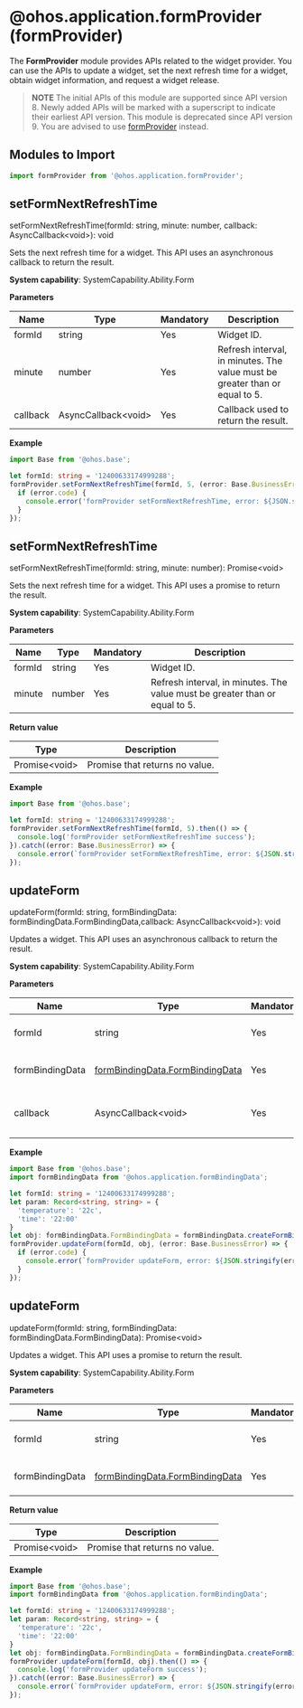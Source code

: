 # @ohos.application.formProvider (formProvider)

The **FormProvider** module provides APIs related to the widget provider. You can use the APIs to update a widget, set the next refresh time for a widget, obtain widget information, and request a widget release.

> **NOTE**
> The initial APIs of this module are supported since API version 8. Newly added APIs will be marked with a superscript to indicate their earliest API version.
> This module is deprecated since API version 9. You are advised to use [formProvider](js-apis-app-form-formProvider.md) instead.

## Modules to Import

```ts
import formProvider from '@ohos.application.formProvider';
```

## setFormNextRefreshTime

setFormNextRefreshTime(formId: string, minute: number, callback: AsyncCallback&lt;void&gt;): void

Sets the next refresh time for a widget. This API uses an asynchronous callback to return the result.

**System capability**: SystemCapability.Ability.Form

**Parameters**

  | Name| Type   | Mandatory| Description                                  |
  | ------ | ------ | ---- | ------------------------------------- |
  | formId | string | Yes  | Widget ID.                              |
  | minute | number | Yes  | Refresh interval, in minutes. The value must be greater than or equal to 5.    |
  | callback | AsyncCallback&lt;void&gt; | Yes| Callback used to return the result.|

**Example**

  ```ts
  import Base from '@ohos.base';

  let formId: string = '12400633174999288';
  formProvider.setFormNextRefreshTime(formId, 5, (error: Base.BusinessError) => {
    if (error.code) {
      console.error('formProvider setFormNextRefreshTime, error: ${JSON.stringify(error)}');
    }
  });
  ```

## setFormNextRefreshTime

setFormNextRefreshTime(formId: string, minute: number): Promise&lt;void&gt;

Sets the next refresh time for a widget. This API uses a promise to return the result.

**System capability**: SystemCapability.Ability.Form

**Parameters**

  | Name| Type   | Mandatory| Description                                  |
  | ------ | ------ | ---- | ------------------------------------- |
  | formId | string | Yes  | Widget ID.                              |
  | minute | number | Yes  | Refresh interval, in minutes. The value must be greater than or equal to 5.    |

**Return value**

  | Type         | Description                             |
  | ------------- | ---------------------------------- |
  | Promise\<void> | Promise that returns no value.     |

**Example**

  ```ts
  import Base from '@ohos.base';

  let formId: string = '12400633174999288';
  formProvider.setFormNextRefreshTime(formId, 5).then(() => {
    console.log('formProvider setFormNextRefreshTime success');
  }).catch((error: Base.BusinessError) => {
    console.error(`formProvider setFormNextRefreshTime, error: ${JSON.stringify(error)}`);
  });
  ```

## updateForm

updateForm(formId: string, formBindingData: formBindingData.FormBindingData,callback: AsyncCallback&lt;void&gt;): void

Updates a widget. This API uses an asynchronous callback to return the result.

**System capability**: SystemCapability.Ability.Form

**Parameters**

  | Name| Type                                                                   | Mandatory| Description            |
  | ------ | ---------------------------------------------------------------------- | ---- | ---------------- |
  | formId | string                                                                 | Yes  | ID of the widget to update.|
  | formBindingData | [formBindingData.FormBindingData](js-apis-application-formBindingData.md#formbindingdata) | Yes  | Data to be used for the update.   |
  | callback | AsyncCallback&lt;void&gt; | Yes| Callback used to return the result.|

**Example**

  ```ts
  import Base from '@ohos.base';
  import formBindingData from '@ohos.application.formBindingData';

  let formId: string = '12400633174999288';
  let param: Record<string, string> = {
    'temperature': '22c',
    'time': '22:00'
  }
  let obj: formBindingData.FormBindingData = formBindingData.createFormBindingData(param);
  formProvider.updateForm(formId, obj, (error: Base.BusinessError) => {
    if (error.code) {
      console.error(`formProvider updateForm, error: ${JSON.stringify(error)}`);
    }
  });
  ```

## updateForm

updateForm(formId: string, formBindingData: formBindingData.FormBindingData): Promise&lt;void&gt;

Updates a widget. This API uses a promise to return the result.

**System capability**: SystemCapability.Ability.Form

**Parameters**

  | Name| Type                                                                   | Mandatory| Description            |
  | ------ | ---------------------------------------------------------------------- | ---- | ---------------- |
  | formId | string                                                                 | Yes  | ID of the widget to update.|
  | formBindingData | [formBindingData.FormBindingData](js-apis-application-formBindingData.md#formbindingdata)  | Yes  | Data to be used for the update.   |

**Return value**

| Type          | Description                               |
| -------------- | ----------------------------------- |
| Promise\<void> | Promise that returns no value.|

**Example**

  ```ts
  import Base from '@ohos.base';
  import formBindingData from '@ohos.application.formBindingData';

  let formId: string = '12400633174999288';
  let param: Record<string, string> = {
    'temperature': '22c',
    'time': '22:00'
  }
  let obj: formBindingData.FormBindingData = formBindingData.createFormBindingData(param);
  formProvider.updateForm(formId, obj).then(() => {
    console.log('formProvider updateForm success');
  }).catch((error: Base.BusinessError) => {
    console.error(`formProvider updateForm, error: ${JSON.stringify(error)}`);
  });
  ```
